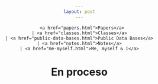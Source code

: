 ```yaml
---
layout: post
---
```

<header>

  <style>
h1 {text-align: center;}
p {text-align: center;}
div {text-align: center;}
</style>
  <p>

      <a href="papers.html">Papers</a>
    | <a href="classes.html">Classes</a>
    | <a href="public-data-bases.html">Public Data Bases</a>
    | <a href="notes.html">Notes</a>
    | <a href="me-myself.html">Me, myself & I</a>


# En proceso

